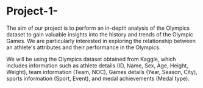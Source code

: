 # Project-1-
The aim of our project is to perform an in-depth analysis of the Olympics dataset to gain valuable insights into the history and trends of the Olympic Games. We are particularly interested in exploring the relationship between an athlete's attributes and their performance in the Olympics.

We will be using the Olympics dataset obtained from Kaggle, which includes information such as athlete details (ID, Name, Sex, Age, Height, Weight), team information (Team, NOC), Games details (Year, Season, City), sports information (Sport, Event), and medal achievements (Medal type). 
